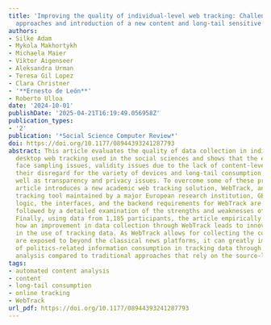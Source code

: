 ```yaml
---
title: 'Improving the quality of individual-level web tracking: Challenges of existing
  approaches and introduction of a new content and long-tail sensitive academic solution'
authors:
- Silke Adam
- Mykola Makhortykh
- Michaela Maier
- Viktor Aigenseer
- Aleksandra Urman
- Teresa Gil Lopez
- Clara Christner
- '**Ernesto de León**'
- Roberto Ulloa
date: '2024-10-01'
publishDate: '2025-04-21T16:19:49.056958Z'
publication_types:
- '2'
publication: '*Social Science Computer Review*'
doi: https://doi.org/10.1177/08944393241287793
abstract: This article evaluates the quality of data collection in individual-level
  desktop web tracking used in the social sciences and shows that the existing approaches
  face sampling issues, validity issues due to the lack of content-level data and
  their disregard for the variety of devices and long-tail consumption patterns as
  well as transparency and privacy issues. To overcome some of these problems, the
  article introduces a new academic web tracking solution, WebTrack, an open-source
  tracking tool maintained by a major European research institution, GESIS. The design
  logic, the interfaces, and the backend requirements for WebTrack are discussed,
  followed by a detailed examination of the strengths and weaknesses of the tool.
  Finally, using data from 1,185 participants, the article empirically illustrates
  how an improvement in data collection through WebTrack leads to innovative shifts
  in the use of tracking data. As WebTrack allows for collecting the content people
  are exposed to beyond the classical news platforms, it can greatly improve the detection
  of politics-related information consumption in tracking data through automated content
  analysis compared to traditional approaches that rely on the source-level analysis.
tags:
- automated content analysis
- content
- long-tail consumption
- online tracking
- WebTrack
url_pdf: https://doi.org/10.1177/08944393241287793
---
```

